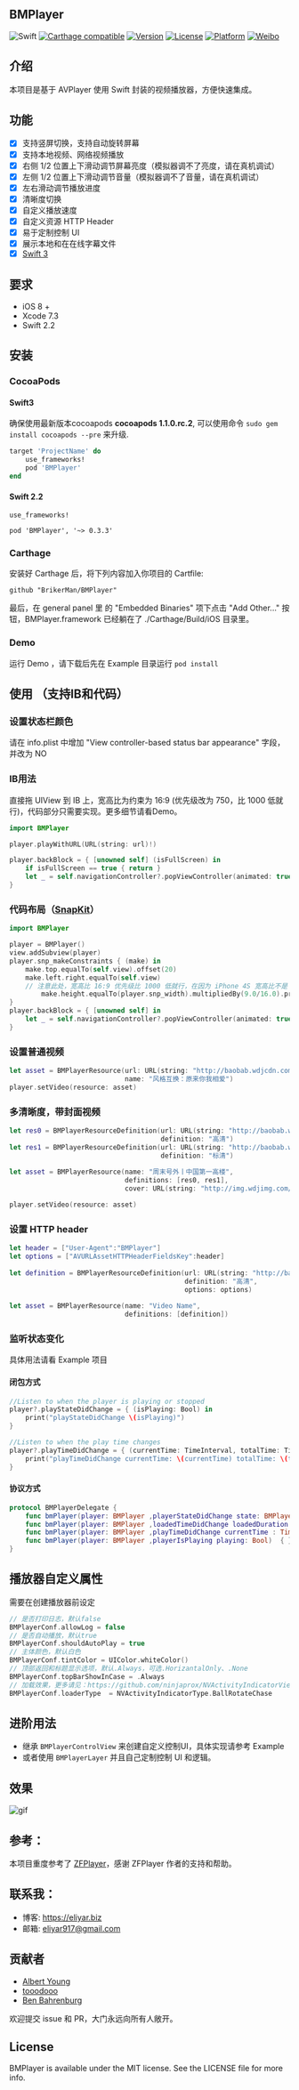 ## BMPlayer

![Swift](https://img.shields.io/badge/Swift-2.2-orange.svg?style=flat)
[![Carthage compatible](https://img.shields.io/badge/Carthage-compatible-4BC51D.svg?style=flat)](https://github.com/Carthage/Carthage)
[![Version](https://img.shields.io/cocoapods/v/BMPlayer.svg?style=flat)](http://cocoapods.org/pods/BMPlayer)
[![License](https://img.shields.io/cocoapods/l/BMPlayer.svg?style=flat)](http://cocoapods.org/pods/BMPlayer)
[![Platform](https://img.shields.io/cocoapods/p/BMPlayer.svg?style=flat)](http://cocoapods.org/pods/BMPlayer)
[![Weibo](https://img.shields.io/badge/%E5%BE%AE%E5%8D%9A-%40%E8%89%BE%E5%8A%9B%E4%BA%9A%E5%B0%94-yellow.svg?style=flat)](http://weibo.com/536445669)

## 介绍
本项目是基于 AVPlayer 使用 Swift 封装的视频播放器，方便快速集成。

## 功能
- [x] 支持竖屏切换，支持自动旋转屏幕
- [x] 支持本地视频、网络视频播放
- [x] 右侧 1/2 位置上下滑动调节屏幕亮度（模拟器调不了亮度，请在真机调试）
- [x] 左侧 1/2 位置上下滑动调节音量（模拟器调不了音量，请在真机调试）
- [x] 左右滑动调节播放进度
- [x] 清晰度切换
- [x] 自定义播放速度
- [x] 自定义资源 HTTP Header
- [x] 易于定制控制 UI
- [x] 展示本地和在在线字幕文件
- [x] [Swift 3](https://developer.apple.com/swift/)

## 要求
- iOS 8 +
- Xcode 7.3
- Swift 2.2

## 安装
### CocoaPods

#### Swift3
确保使用最新版本cocoapods **cocoapods 1.1.0.rc.2**, 可以使用命令 `sudo gem install cocoapods --pre` 来升级.

```ruby
target 'ProjectName' do
    use_frameworks!
    pod 'BMPlayer'
end
```

#### Swift 2.2 
```
use_frameworks!

pod 'BMPlayer', '~> 0.3.3'
```

### Carthage
安装好 Carthage 后，将下列内容加入你项目的 Cartfile:
```
github "BrikerMan/BMPlayer"
```
最后，在 general panel 里 的 "Embedded Binaries" 项下点击 "Add Other..." 按钮，BMPlayer.framework 已经躺在了 ./Carthage/Build/iOS 目录里。

### Demo
运行 Demo ，请下载后先在 Example 目录运行 `pod install`

## 使用 （支持IB和代码）

### 设置状态栏颜色
请在 info.plist 中增加 "View controller-based status bar appearance" 字段，并改为 NO

### IB用法
直接拖 UIView 到 IB 上，宽高比为约束为 16:9 (优先级改为 750，比 1000 低就行)，代码部分只需要实现。更多细节请看Demo。

```swift
import BMPlayer

player.playWithURL(URL(string: url)!)

player.backBlock = { [unowned self] (isFullScreen) in
    if isFullScreen == true { return }
    let _ = self.navigationController?.popViewController(animated: true)
}
```

### 代码布局（[SnapKit](https://github.com/SnapKit/SnapKit)）

```swift
import BMPlayer

player = BMPlayer()
view.addSubview(player)
player.snp_makeConstraints { (make) in
    make.top.equalTo(self.view).offset(20)
    make.left.right.equalTo(self.view)
    // 注意此处，宽高比 16:9 优先级比 1000 低就行，在因为 iPhone 4S 宽高比不是 16：9
        make.height.equalTo(player.snp_width).multipliedBy(9.0/16.0).priority(750)
}
player.backBlock = { [unowned self] in
    let _ = self.navigationController?.popViewController(animated: true)
}
```

### 设置普通视频

```swift
let asset = BMPlayerResource(url: URL(string: "http://baobab.wdjcdn.com/14525705791193.mp4")!,
                             name: "风格互换：原来你我相爱")
player.setVideo(resource: asset)
```

### 多清晰度，带封面视频

```swift
let res0 = BMPlayerResourceDefinition(url: URL(string: "http://baobab.wdjcdn.com/1457162012752491010143.mp4")!,
                                      definition: "高清")
let res1 = BMPlayerResourceDefinition(url: URL(string: "http://baobab.wdjcdn.com/1457162012752491010143.mp4")!,
                                      definition: "标清")
   
let asset = BMPlayerResource(name: "周末号外丨中国第一高楼",
                             definitions: [res0, res1],
                             cover: URL(string: "http://img.wdjimg.com/image/video/447f973848167ee5e44b67c8d4df9839_0_0.jpeg"))

player.setVideo(resource: asset)
```
### 设置 HTTP header

```swift
let header = ["User-Agent":"BMPlayer"]
let options = ["AVURLAssetHTTPHeaderFieldsKey":header]
  
let definition = BMPlayerResourceDefinition(url: URL(string: "http://baobab.wdjcdn.com/1457162012752491010143.mp4")!,
                                            definition: "高清",
                                            options: options)
  
let asset = BMPlayerResource(name: "Video Name",
                             definitions: [definition])
```

### 监听状态变化
具体用法请看 Example 项目
#### 闭包方式
```swift
//Listen to when the player is playing or stopped
player?.playStateDidChange = { (isPlaying: Bool) in
    print("playStateDidChange \(isPlaying)")
}

//Listen to when the play time changes
player?.playTimeDidChange = { (currentTime: TimeInterval, totalTime: TimeInterval) in
    print("playTimeDidChange currentTime: \(currentTime) totalTime: \(totalTime)")
}
```

#### 协议方式
```swift
protocol BMPlayerDelegate {
    func bmPlayer(player: BMPlayer ,playerStateDidChange state: BMPlayerState) { }
    func bmPlayer(player: BMPlayer ,loadedTimeDidChange loadedDuration: TimeInterval, totalDuration: TimeInterval)  { }
    func bmPlayer(player: BMPlayer ,playTimeDidChange currentTime : TimeInterval, totalTime: TimeInterval)  { }
    func bmPlayer(player: BMPlayer ,playerIsPlaying playing: Bool)  { }
}
```
## 播放器自定义属性
需要在创建播放器前设定

```swift
// 是否打印日志，默认false
BMPlayerConf.allowLog = false
// 是否自动播放，默认true
BMPlayerConf.shouldAutoPlay = true
// 主体颜色，默认白色
BMPlayerConf.tintColor = UIColor.whiteColor()
// 顶部返回和标题显示选项，默认.Always，可选.HorizantalOnly、.None
BMPlayerConf.topBarShowInCase = .Always
// 加载效果，更多请见：https://github.com/ninjaprox/NVActivityIndicatorView
BMPlayerConf.loaderType  = NVActivityIndicatorType.BallRotateChase
```

## 进阶用法
- 继承 `BMPlayerControlView` 来创建自定义控制UI，具体实现请参考 Example
- 或者使用 `BMPlayerLayer` 并且自己定制控制 UI 和逻辑。

## 效果
![gif](https://github.com/BrikerMan/resources/raw/master/BMPlayer/demo.gif)

## 参考：
本项目重度参考了 [ZFPlayer](https://github.com/renzifeng/ZFPlayer)，感谢 ZFPlayer 作者的支持和帮助。

## 联系我：
- 博客: https://eliyar.biz
- 邮箱: eliyar917@gmail.com

## 贡献者
- [Albert Young](https://github.com/cedared)
- [tooodooo](https://github.com/tooodooo)
- [Ben Bahrenburg](https://github.com/benbahrenburg)

欢迎提交 issue 和 PR，大门永远向所有人敞开。

## License
BMPlayer is available under the MIT license. See the LICENSE file for more info.



